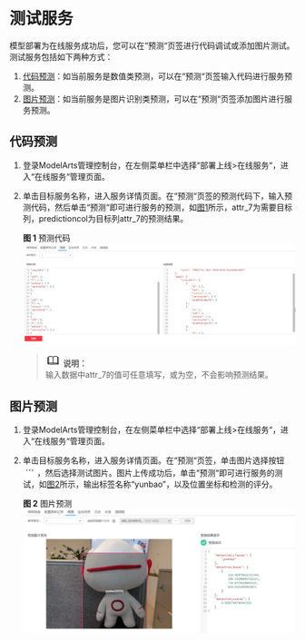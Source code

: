 # 测试服务<a name="modelarts_23_0062"></a>

模型部署为在线服务成功后，您可以在“预测“页签进行代码调试或添加图片测试。测试服务包括如下两种方式：

1.  [代码预测](#section15840106121611)：如当前服务是数值类预测，可以在“预测“页签输入代码进行服务预测。
2.  [图片预测](#section1666533761611)：如当前服务是图片识别类预测，可以在“预测“页签添加图片进行服务预测。

## 代码预测<a name="section15840106121611"></a>

1.  登录ModelArts管理控制台，在左侧菜单栏中选择“部署上线\>在线服务“，进入“在线服务“管理页面。
2.  单击目标服务名称，进入服务详情页面。在“预测“页签的预测代码下，输入预测代码，然后单击“预测“即可进行服务的预测，如[图1](#fig26681359117)所示，attr\_7为需要目标列，predictioncol为目标列attr\_7的预测结果。

    **图 1**  预测代码<a name="fig26681359117"></a>  
    ![](figures/预测代码.png "预测代码")

    >![](public_sys-resources/icon-note.gif) **说明：**   
    >输入数据中attr\_7的值可任意填写，或为空，不会影响预测结果。  


## 图片预测<a name="section1666533761611"></a>

1.  登录ModelArts管理控制台，在左侧菜单栏中选择“部署上线\>在线服务“，进入“在线服务“管理页面。
2.  单击目标服务名称，进入服务详情页面。在“预测“页签，单击图片选择按钮![](figures/zh-cn_image_0165038442.gif)，然后选择测试图片。图片上传成功后，单击“预测“即可进行服务的测试，如[图2](#fig1673675818299)所示，输出标签名称“yunbao”，以及位置坐标和检测的评分。

    **图 2**  图片预测<a name="fig1673675818299"></a>  
    ![](figures/图片预测.png "图片预测")


